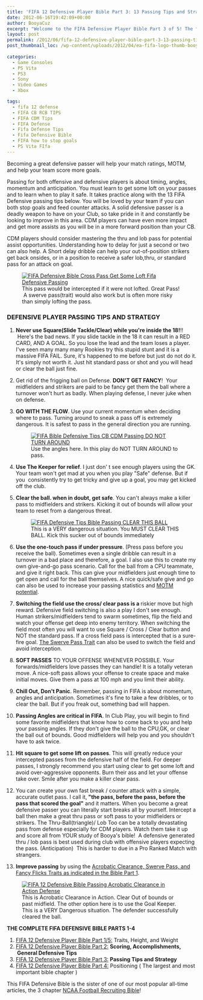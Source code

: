 ```yaml
---
title: 'FIFA 12 Defensive Player Bible Part 3: 13 Passing Tips and Strategy'
date: 2012-06-16T19:42:09+00:00
author: BooyaCuz
excerpt: "Welcome to the FIFA Defensive Player Bible Part 3 of 5! The focus of part 3 is Defensive Passing and this is critical to your success."
layout: post
permalink: /2012/06/fifa-12-defensive-player-bible-part-3-13-passing-tips-and-strategy.html
post_thumbnail_loc: /wp-content/uploads/2012/04/ea-fifa-logo-thumb-booya.jpg
        
categories:
  - Game Consoles
  - PS Vita
  - PS3
  - Sony
  - Video Games
  - Xbox

tags:
  - fifa 12 defense
  - FIFA CB RCB TIPS
  - FIFA CDM Tips
  - FIFA Defense
  - Fifa Defense Tips
  - Fifa Defensive Bible
  - FIFA how to stop goals
  - PS Vita FIfa
---
```

Becoming a great defensive passer will help your match ratings, MOTM, and help your team score more goals.

Passing for both offensive and defensive players is about timing, angles, momentum and anticipation. You must learn to get some loft on your passes and to learn when to play it safe. It takes practice along with the 13 FIFA Defensive passing tips below. You will be loved by your team if you can both stop goals and feed counter attacks. A solid defensive passer is a deadly weapon to have on your Club, so take pride in it and constantly be looking to improve in this area. CDM players can have even more impact and get more assists as you will be in a more forward position than your CB.

CDM players should consider mastering the thru and lob pass for potential assist opportunities. Understanding how to delay for just a second or two can also help. A Short delay dribble can help your out-of-position strikers get back onsides, or in a position to receive a safer lob,thru, or standard pass for an attack on goal.
<figure>
	<a href="{{ site.cdn-url }}/wp-content/uploads/2012/06/FIFA-Defensive-Bible-Cross-Pass-Get-Some-Loft-Fifa-Defensive-Passing.jpg">
    <img src="{{ site.cdn-url }}/wp-content/uploads/2012/06/FIFA-Defensive-Bible-Cross-Pass-Get-Some-Loft-Fifa-Defensive-Passing-640.jpg" 
         alt="FIFA Defensive Bible Cross Pass Get Some Loft Fifa Defensive Passing" title="Great Pass!"></a>
	<figcaption>This pass would be intercepted if it were not lofted. Great Pass!  A swerve pass(trait) would also work but is often more risky than simply lofting the pass.</figcaption>
</figure>

### **DEFENSIVE PLAYER PASSING TIPS AND STRATEGY**

1. <strong>Never use Square(Slide Tackle/Clear) while you're inside the 18!</strong>!!  Here's the bad news. If you slide tackle in the 18 it can result in a RED CARD, AND A GOAL. So you lose the lead and the team loses a player. I've seen many many many Rookies try this stupid stunt and it is a massive FIFA FAIL. Sure, it's happened to me before but just do not do it. It's simply not worth it. Just hit standard pass or shot and you will head or clear the ball just fine.
2. Get rid of the frigging ball on Defense. <strong>DON'T GET FANCY</strong>!  Your midfielders and strikers are paid to be fancy get them the ball where a turnover won't hurt as badly. When playing defense, I never juke when on defense.
3. <strong>GO WITH THE FLOW</strong>. Use your current momentum when deciding where to pass. Turning around to sneak a pass off is extremely dangerous. It is safest to pass in the general direction you are running.
    <figure>
      <a href="{{ site.cdn-url }}/wp-content/uploads/2012/06/FIFA-Bible-Defensive-Passing-DO-NOT-TURN-AROUND.jpg">
        <img src="{{ site.cdn-url }}/wp-content/uploads/2012/06/FIFA-Bible-Defensive-Passing-DO-NOT-TURN-AROUND-640.jpg" 
            alt="FIFA Bible Defensive Tips CB CDM Passing DO NOT TURN AROUND" title="Use the angles here. In this play do NOT TURN AROUND to pass."></a>
      <figcaption>Use the angles here. In this play do NOT TURN AROUND to pass.</figcaption>
    </figure>

4. <strong>Use The Keeper for relief</strong>. I just don' t see enough players using the GK. Your team won't get mad at you when you play "Safe" defense. But if you  consistently try to get tricky and give up a goal, you may get kicked off the club.
5. <strong>Clear the ball. when in doubt, get safe</strong>. You can't always make a killer pass to midfielders and strikers. Kicking it out of bounds will allow your team to reset from a dangerous threat. <p>
    <figure>
      <a href="{{ site.cdn-url }}/wp-content/uploads/2012/06/FIFA-Defensive-Tips-Bible-Passing-CLEAR-THIS-BALL.jpg">
        <img src="{{ site.cdn-url }}/wp-content/uploads/2012/06/FIFA-Defensive-Tips-Bible-Passing-CLEAR-THIS-BALL-640.jpg" 
            alt="FIFA Defensive Tips Bible Passing CLEAR THIS BALL" title="You MUST CLEAR THIS BALL"></a>
      <figcaption>This is a VERY dangerous situation. You MUST CLEAR THIS BALL. Kick this sucker out of bounds immediately</figcaption>
    </figure>

6. <strong>Use the one-touch pass if under pressure</strong>. (Press pass before you receive the ball). Sometimes even a single dribble can result in a turnover in a bad place and therefore, a goal. I also use this to create my own give-and-go pass scenario. Call for the ball from a CPU teammate, and give it right back. This can give your midfielders just enough time to get open and call for the ball themselves. A nice quick/safe give and go can also be used to increase your passing statistics and [MOTM potential](/2012/06/fifa-12-defensive-player-bible-part-25-scoring-accomplishments-motm-general-defensive-tips.html).
7. <strong>Switching the field use the cross/ clear pass is a </strong>riskier move but high reward. Defensive field switching is also a play I don't see enough. Human strikers/midfielders tend to swarm sometimes, flip the field and watch your offense get deep into enemy territory. When switching the field most often you will want to use Square / Cross / Clear button and NOT the standard pass. If a cross field pass is intercepted that is a sure-fire goal. [The Swerve Pass Trait](/2012/06/fifa-12-defensive-player-bible-part-15-traits-height-and-weight.html) can also be used to switch the field and avoid interception.
8. <strong>SOFT PASSES</strong> TO YOUR OFFENSE WHENEVER POSSIBLE. Your forwards/midfielders love passes they can handle! It is a totally veteran move.  A nice-soft pass allows your offense to create space and make initial moves. Give them a pass at 100 mph and you limit their ability.
9. <strong>Chill Out, Don't Panic</strong>. Remember, passing in FIFA is about momentum, angles and anticipation. Sometimes it's fine to take a few dribbles, or to clear the ball. But if you freak out, something bad will happen.
10. <strong>Passing Angles are critical in FIFA</strong>. In Club Play, you will begin to find some favorite midfielders that know how to come back to you and help your passing angles. If they don't give the ball to the CPU,GK, or clear the ball out of bounds. Good midfielders will help you and you shouldn't have to ask twice.
11. <strong>Hit square to get some lift on passes</strong>. This will greatly reduce your intercepted passes from the defensive half of the field. For deeper passes, I strongly recommend you start using clear to get some loft and avoid over-aggressive opponents. Burn their ass and let your offense take over. Smile after you make a killer clear pass.
12. You can create your own fast break / counter attack with a simple, accurate outlet pass. I call it,<strong> "the pass, before the pass, before the pass that scored the goal"</strong> and it matters. When you become a great defensive passer you can literally start breaks all by yourself. Intercept a ball then make a great thru pass or soft pass to your midfielders or strikers. The Thru-Ball(triangle)/ Lob Too can be a totally devastating pass from defense especially for CDM players. Watch them take it up and score all from YOUR study of Booya's bible!  A defensive generated thru / lob pass is best used during club with offensive players expecting the pass. (Anticipation)  This is harder to due in a Pro Ranked Match with strangers.
13. <strong>Improve passing</strong> by using the [Acrobatic Clearance, Swerve Pass, and Fancy Flicks Traits as indicated in the Bible Part 1](/2012/06/fifa-12-defensive-player-bible-part-15-traits-height-and-weight.html).
<figure>
	<a href="{{ site.cdn-url }}/wp-content/uploads/2012/06/FIFA-Defensive-Bible-Passing-Acrobatic-Clearance-in-Action.jpg">
    <img src="{{ site.cdn-url }}/wp-content/uploads/2012/06/FIFA-Defensive-Bible-Passing-Acrobatic-Clearance-in-Action-640.jpg" 
         alt="FIFA 12 Defensive Bible Passing Acrobatic Clearance in Action Defense" title="This is Acrobatic Clearance in Action"></a>
	<figcaption>This is Acrobatic Clearance in Action. Clear Out of bounds or past midfield. The other option here is to use the Goal Keeper. This is a VERY Dangerous situation. The defender successfully cleared the ball.</figcaption>
</figure>

**THE COMPLETE FIFA DEFENSIVE BIBLE PARTS 1-4**
1. [FIFA 12 Defensive Player Bible Part 1/5:](/2012/06/fifa-12-defensive-player-bible-part-15-traits-height-and-weight.html) Traits, Height, and Weight
2. [FIFA 12 Defensive Player Bible Part 2:](/2012/06/fifa-12-defensive-player-bible-part-25-scoring-accomplishments-motm-general-defensive-tips.html) <strong>Scoring, Accomplishments,  General Defensive Tips</strong>
3. [FIFA 12 Defensive Player Bible Part 3:](/2012/06/fifa-12-defensive-player-bible-part-3-13-passing-tips-and-strategy.html) <strong>Passing Tips and Strategy</strong>
4. [FIFA 12 Defensive Player Bible Part 4:](/2012/06/fifa-12-defensive-player-bible-part-4-18-positioning-tips-and-strategy.html) Positioning ( The largest and most important bible chapter )

This FIFA Defensive Bible is the sister of one of our most popular all-time articles, the 3 chapter [NCAA Football Recruiting Bible](/2010/10/ncaa-11-recruiting-bible-part-one-10-tips-for-filling-the-board.html)!